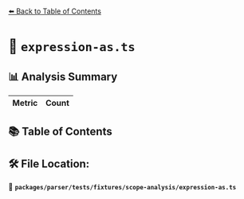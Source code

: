 [⬅️ Back to Table of Contents](../../../../../index.md)

# 📄 `expression-as.ts`

## 📊 Analysis Summary

| Metric | Count |
|--------|-------|

## 📚 Table of Contents


## 🛠️ File Location:
📂 **`packages/parser/tests/fixtures/scope-analysis/expression-as.ts`**